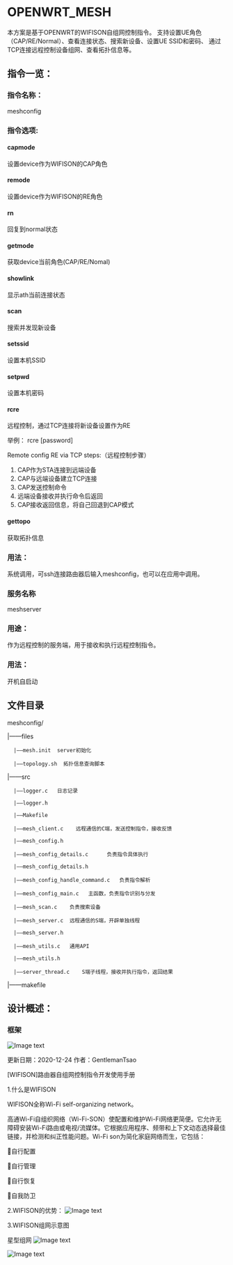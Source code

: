 # OPENWRT_MESH
本方案是基于OPENWRT的WIFISON自组网控制指令。
支持设置UE角色（CAP/RE/Normal）、查看连接状态、搜索新设备、设置UE SSID和密码、
通过TCP连接远程控制设备组网、查看拓扑信息等。

## 指令一览：
### 指令名称：
meshconfig

### 指令选项:

#### capmode		
设置device作为WIFISON的CAP角色

#### remode			
设置device作为WIFISON的RE角色

#### rn
回复到normal状态

#### getmode			
获取device当前角色(CAP/RE/Nomal)

#### showlink		
显示ath当前连接状态

#### scan			
搜索并发现新设备

#### setssid			
设置本机SSID

#### setpwd			
设置本机密码

#### rcre			
远程控制，通过TCP连接将新设备设置作为RE

举例：
rcre <bssid> <ssid> [password]

Remote config RE via TCP steps:（远程控制步骤）
1. CAP作为STA连接到远端设备
2. CAP与远端设备建立TCP连接
3. CAP发送控制命令
4. 远端设备接收并执行命令后返回
5. CAP接收返回信息，将自己回退到CAP模式

#### gettopo
获取拓扑信息

### 用法：
系统调用，可ssh连接路由器后输入meshconfig，也可以在应用中调用。


### 服务名称
meshserver

### 用途：
作为远程控制的服务端，用于接收和执行远程控制指令。

### 用法：
开机自启动


## 文件目录
meshconfig/

|——files

      |——mesh.init  server初始化
      
      |——topology.sh  拓扑信息查询脚本
      
|——src

      |——logger.c   日志记录
      
      |——logger.h   
      
      |——Makefile
      
      |——mesh_client.c    远程通信的C端，发送控制指令，接收反馈
      
      |——mesh_config.h
      
      |——mesh_config_details.c      负责指令具体执行
      
      |——mesh_config_details.h
      
      |——mesh_config_handle_command.c   负责指令解析
      
      |——mesh_config_main.c   主函数，负责指令识别与分发
      
      |——mesh_scan.c    负责搜索设备
      
      |——mesh_server.c  远程通信的S端，开辟单独线程
      
      |——mesh_server.h
      
      |——mesh_utils.c   通用API
      
      |——mesh_utils.h
      
      |——server_thread.c    S端子线程，接收并执行指令，返回结果
|——makefile

## 设计概述：
### 框架
![Image text](https://github.com/SurpriseMaker/OPENWRT_MESH/blob/main/pics/wifison%E8%BD%AF%E4%BB%B6%E6%9E%B6%E6%9E%84.PNG)



更新日期：2020-12-24
作者：GentlemanTsao

[WIFISON]路由器自组网控制指令开发使用手册

1.什么是WIFISON

WIFISON全称Wi-Fi self-organizing network。

高通Wi-Fi自组织网络（Wi-Fi-SON）使配置和维护Wi-Fi网络更简便。它允许无障碍安装Wi-Fi路由或电视/流媒体。它根据应用程序、频带和上下文动态选择最佳链接，并检测和纠正性能问题。Wi-Fi son为简化家庭网络而生，它包括：

自行配置

自行管理

自行恢复

自我防卫


2.WIFISON的优势：
![Image text](https://github.com/SurpriseMaker/OPENWRT_MESH/blob/main/pics/advantage.jpg)

3.WIFISON组网示意图

星型组网
![Image text](https://github.com/SurpriseMaker/OPENWRT_MESH/blob/main/pics/star1.jpg)

![Image text](https://github.com/SurpriseMaker/OPENWRT_MESH/blob/main/pics/star2.jpg)
